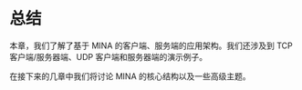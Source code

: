总结
====

本章，我们了解了基于 MINA 的客户端、服务端的应用架构。我们还涉及到 TCP 客户端/服务器端、UDP 客户端和服务器端的演示例子。
        
在接下来的几章中我们将讨论 MINA 的核心结构以及一些高级主题。